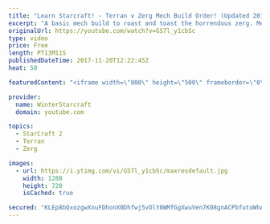 ```yaml
---
title: "Learn Starcraft! - Terran v Zerg Mech Build Order! (Updated 2018)"
excerpt: "A basic mech build to roast and toast the horrendous zerg. Meant for lower level players looking for some direction! -- Watch live at https://www.twitch.tv/wintergaming"
originalUrl: https://youtube.com/watch?v=GS7l_y1cbSc
type: video
price: Free
length: PT13M11S
publishedDateTime: 2017-11-20T12:22:45Z
heat: 50

featuredContent: "<iframe width=\"800\" height=\"500\" frameborder=\"0\" src=\"https://www.youtube.com/embed/GS7l_y1cbSc\" allow=\"accelerometer; autoplay; encrypted-media; gyroscope; picture-in-picture\" allowfullscreen></iframe>"

provider:
  name: WinterStarcraft
  domain: youtube.com

topics:
  - StarCraft 2
  - Terran
  - Zerg

images:
  - url: https://i.ytimg.com/vi/GS7l_y1cbSc/maxresdefault.jpg
    width: 1280
    height: 720
    isCached: true

secured: "KLEp8bQxozgwXnuFDhonX0Dhfwj5vOlY8WMfGgXwuVen7K08gnACPbfutoWhAvShpqrzJBNNQ0EmNSrUZQdmZFIvxwOVphczuswp4dTyl8l7U5efeAOa9tW9+SjFD8xM3yWEqXggxTElT77EvjM2n1KksXKj2YpIvojTHgTaI+nckBdV060uY88e7eTuy3Od9v3jqJHP2vBHcoABuJAKQcUb22QHOa+YPRcpjc1oXCHBWz6Y4IUqd/TmCA+HfcsICc92j0IanZQ/EWc2DFAfMJTg58vpadpvlxJRHxessghjHBiyY/uXIhh4LcbVBjQ7Yrm03m7VLhLgJQBCjYk2IqrvHWNAKxy6cu8+7DRlgAZLLAfX58ar5F0DfjCtYxyLozdPKrthHFpVnoKadeJoBVp4zizinvJyA62xHWb1aIk=;wwhumkYfNKczgev3unY78A=="
---
```


